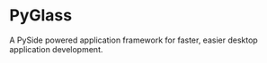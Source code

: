 PyGlass
=======

A PySide powered application framework for faster, easier desktop application development.
